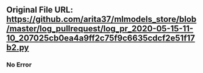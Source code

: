 ## Original File URL: https://github.com/arita37/mlmodels_store/blob/master/log_pullrequest/log_pr_2020-05-15-11-10_207025cb0ea4a9ff2c75f9c6635cdcf2e51f17b2.py<br />

### No Error